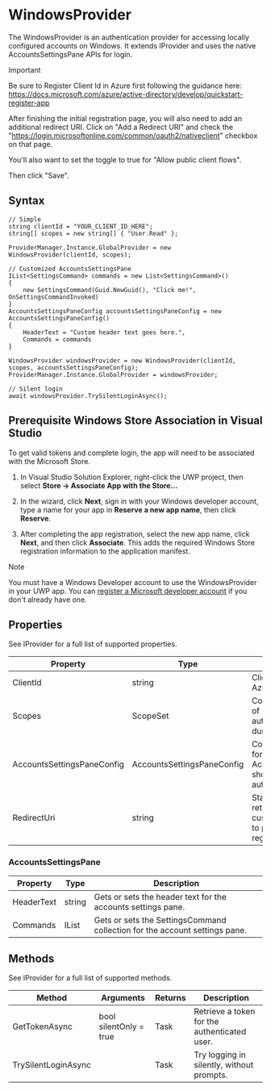 # WindowsProvider

The WindowsProvider is an authentication provider for accessing locally configured accounts on Windows. 
It extends IProvider and uses the native AccountsSettingsPane APIs for login.

> [!IMPORTANT]
> Be sure to Register Client Id in Azure first following the guidance here: <https://docs.microsoft.com/azure/active-directory/develop/quickstart-register-app>
>
> After finishing the initial registration page, you will also need to add an additional redirect URI. Click on "Add a Redirect URI" and check the "https://login.microsoftonline.com/common/oauth2/nativeclient" checkbox on that page. 
> 
> You'll also want to set the toggle to true for "Allow public client flows".
> 
> Then click "Save".

## Syntax 

```CSharp
// Simple
string clientId = "YOUR_CLIENT_ID_HERE";
string[] scopes = new string[] { "User.Read" };

ProviderManager.Instance.GlobalProvider = new WindowsProvider(clientId, scopes);

// Customized AccountsSettingsPane
IList<SettingsCommand> commands = new List<SettingsCommand>() 
{ 
    new SettingsCommand(Guid.NewGuid(), "Click me!", OnSettingsCommandInvoked) 
}
AccountsSettingsPaneConfig accountsSettingsPaneConfig = new AccountsSettingsPaneConfig()
{
    HeaderText = "Custom header text goes here.",
    Commands = commands
}

WindowsProvider windowsProvider = new WindowsProvider(clientId, scopes, accountsSettingsPaneConfig);
ProviderManager.Instance.GlobalProvider = windowsProvider;

// Silent login
await windowsProvider.TrySilentLoginAsync();
```

## Prerequisite Windows Store Association in Visual Studio
To get valid tokens and complete login, the app will need to be associated with the Microsoft Store.

1. In Visual Studio Solution Explorer, right-click the UWP project, then select **Store -> Associate App with the Store...**

2. In the wizard, click **Next**, sign in with your Windows developer account, type a name for your app in **Reserve a new app name**, then click **Reserve**.

3. After completing the app registration, select the new app name, click **Next**, and then click **Associate**. This adds the required Windows Store registration information to the application manifest.

> [!NOTE]
> You must have a Windows Developer account to use the WindowsProvider in your UWP app. You can [register a Microsoft developer account](https://developer.microsoft.com/store/register) if you don't already have one.


## Properties

See IProvider for a full list of supported properties.

| Property | Type | Description |
| -- | -- | -- |
| ClientId | string | Client Id obtained from Azure registration. |
| Scopes | ScopeSet | Comma-delimited list of scopes to pre-authorize from user during authentication. |
| AccountsSettingsPaneConfig | AccountsSettingsPaneConfig | Configuration values for the AccountsSettingsPane, shown during authentication. |
| RedirectUri | string | Static getter for retrieving a customized redirect uri to put in the Azure app registration. |

### AccountsSettingsPane

| Property | Type | Description |
| -- | -- | -- |
| HeaderText | string | Gets or sets the header text for the accounts settings pane. |
| Commands | IList<SettingsCommand> | Gets or sets the SettingsCommand collection for the account settings pane. |


## Methods

See IProvider for a full list of supported methods.

| Method | Arguments | Returns | Description |
| -- | -- | -- | -- |
| GetTokenAsync | bool silentOnly = true | Task | Retrieve a token for the authenticated user. |
| TrySilentLoginAsync | | Task<bool> | Try logging in silently, without prompts. |
